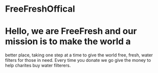 # FreeFreshOffical
# Hello, we are FreeFresh and our mission is to make the world a
better place, taking one step at a time to give the world free, fresh,
water filters for those in need. Every time you donate we go give the money to 
help charites buy water filterers.

